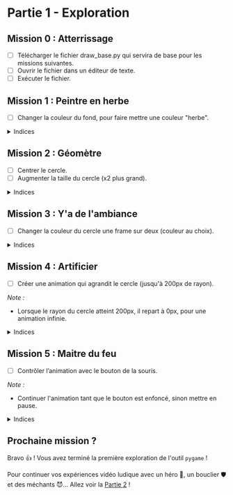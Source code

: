# Partie 1 - Exploration

## Mission 0 : Atterrissage
- [ ] Télécharger le fichier draw_base.py qui servira de base pour les missions suivantes.
- [ ] Ouvrir le fichier dans un éditeur de texte.
- [ ] Exécuter le fichier.

## Mission 1 : Peintre en herbe
- [ ] Changer la couleur du fond, pour faire mettre une couleur "herbe".

<details>
<summary>Indices</summary>

Pour remplir une surface d'une couleur, on utilise sa méthode `fill()`.  
Elle prend en paramètre un tuple de 3 valeurs numériques (R, G, B), pour **(Red, Green, Blue)**, correspondant aux composantes de la couleur souhaitée.

Exemples:
- `(0, 0, 0)` correspond au noir. 
- `(255, 255, 255)` au blanc. 
- `(255, 0, 0)` au rouge.
- `(128, 0, 128)` au violet.
</details>

## Mission 2 : Géomètre
- [ ] Centrer le cercle.
- [ ] Augmenter la taille du cercle (x2 plus grand).

<details>
<summary>Indices</summary>

`draw.circle` a 2 paramètres qui nous intéressent :
- `center`: permet de définir la position du centre du cercle. Il correspond un tuple (x, y) définissant ses coordonnées.
- `radius`: permet de définir le rayon du cercle en pixel.
</details>

## Mission 3 : Y'a de l'ambiance
- [ ] Changer la couleur du cercle une frame sur deux (couleur au choix).

<details>
<summary>Indices</summary>

- Une frame sur deux, c'est une itération de la boucle principale sur deux.
- Vous pouvez créer un variable qui vous aidera pour la condition du choix de la couleur.
</details>


## Mission 4 : Artificier
- [ ] Créer une animation qui agrandit le cercle (jusqu'à 200px de rayon).

_Note :_
- Lorsque le rayon du cercle atteint 200px, il repart à 0px, pour une animation infinie.
<details>
<summary>Indices</summary>

- Faire une animation, c'est augmenter un tout petit peu la taille du cercle à chaque itération de la boucle principale.
- Vérifier à chaque itération que le cercle n'a pas atteint sa taille maximale.
</details>

## Mission 5 : Maitre du feu
- [ ] Contrôler l’animation avec le bouton de la souris.

_Note :_
- Continuer l'animation tant que le bouton est enfoncé, sinon mettre en pause. 

<details>
<summary>Indices</summary>

- `MOUSEBUTTONDOWN` est l'événement produit lorsque le bouton de la souris est enfoncé.
- `MOUSEBUTTONUP` est l'événement produit lorsque le bouton de la souris est relâché.
</details>

## Prochaine mission ? 
Bravo 👍 ! Vous avez terminé la première exploration de l'outil `pygame` !

Pour continuer vos expériences vidéo ludique avec un héro 🦸‍, un bouclier 🛡 et des méchants 😈... Allez voir la [Partie 2](part2_instructions.md) !